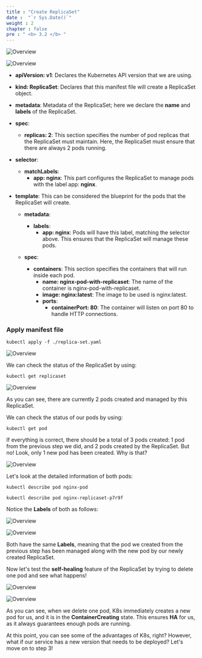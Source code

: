 ```yaml
---
title : "Create ReplicaSet"
date :  "`r Sys.Date()`" 
weight : 2
chapter : false
pre : " <b> 3.2 </b> "
---
```


![Overview](/images/2-Manifest/05.png)

![Overview](/images/2-Manifest/06.png)

- **apiVersion: v1**: Declares the Kubernetes API version that we are using.

- **kind: ReplicaSet**: Declares that this manifest file will create a ReplicaSet object.

- **metadata**: Metadata of the ReplicaSet; here we declare the **name** and **labels** of the ReplicaSet.

- **spec**:
    - **replicas: 2**: This section specifies the number of pod replicas that the ReplicaSet must maintain. Here, the ReplicaSet must ensure that there are always 2 pods running.

- **selector**:
    - **matchLabels**:
        - **app: nginx**: This part configures the ReplicaSet to manage pods with the label app: **nginx**.

- **template**: This can be considered the blueprint for the pods that the ReplicaSet will create.
    - **metadata**:
        - **labels**:
            - **app: nginx**: Pods will have this label, matching the selector above. This ensures that the ReplicaSet will manage these pods.

    - **spec**:

        - **containers**: This section specifies the containers that will run inside each pod.
            - **name: nginx-pod-with-replicaset**: The name of the container is nginx-pod-with-replicaset.
            - **image: nginx:latest**: The image to be used is nginx:latest.
            - **ports**:
                - **containerPort: 80**: The container will listen on port 80 to handle HTTP connections.

### Apply manifest file

    kubectl apply -f ./replica-set.yaml

![Overview](/images/2-Manifest/07.png)

We can check the status of the ReplicaSet by using:

    kubectl get replicaset 

![Overview](/images/2-Manifest/14.png)

As you can see, there are currently 2 pods created and managed by this ReplicaSet.

We can check the status of our pods by using:

    kubectl get pod

If everything is correct, there should be a total of 3 pods created: 1 pod from the previous step we did, and 2 pods created by the ReplicaSet. But no! Look, only 1 new pod has been created. Why is that?

![Overview](/images/2-Manifest/08.png)

Let's look at the detailed information of both pods:

    kubectl describe pod nginx-pod

    kubectl describe pod nginx-replicaset-p7r9f

Notice the **Labels** of both as follows:

![Overview](/images/2-Manifest/09.png)

![Overview](/images/2-Manifest/11.png)

Both have the same **Labels**, meaning that the pod we created from the previous step has been managed along with the new pod by our newly created ReplicaSet.

Now let's test the **self-healing** feature of the ReplicaSet by trying to delete one pod and see what happens!

![Overview](/images/2-Manifest/12.png)

![Overview](/images/2-Manifest/13.png)

As you can see, when we delete one pod, K8s immediately creates a new pod for us, and it is in the **ContainerCreating** state. This ensures **HA** for us, as it always guarantees enough pods are running.

At this point, you can see some of the advantages of K8s, right? However, what if our service has a new version that needs to be deployed? Let's move on to step 3!
